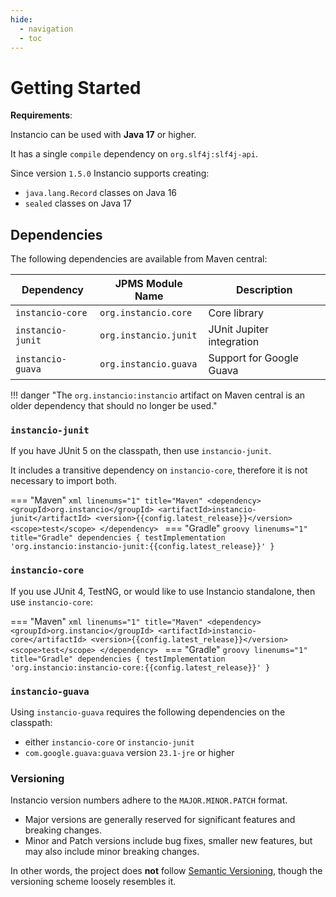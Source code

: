 ```yaml
---
hide:
  - navigation
  - toc
---
```


# Getting Started

**Requirements**:

Instancio can be used with **Java 17** or higher.

It has a single `compile` dependency on `org.slf4j:slf4j-api`.

Since version `1.5.0` Instancio supports creating:

- `java.lang.Record` classes on Java 16
- `sealed` classes on Java 17

## Dependencies

The following dependencies are available from Maven central:


| Dependency              | JPMS Module Name            | Description                        |
|-------------------------|-----------------------------|------------------------------------|
| `instancio-core`        | `org.instancio.core`        | Core library                       |
| `instancio-junit`       | `org.instancio.junit`       | JUnit Jupiter integration          |
| `instancio-guava`       | `org.instancio.guava`       | Support for Google Guava           |


!!! danger "The `org.instancio:instancio` artifact on Maven central is an older dependency that should no longer be used."

### **`instancio-junit`**

If you have JUnit 5 on the classpath, then use `instancio-junit`.

It includes a transitive dependency on `instancio-core`, therefore it is not necessary to import both.


=== "Maven"
    ```xml linenums="1" title="Maven"
    <dependency>
        <groupId>org.instancio</groupId>
        <artifactId>instancio-junit</artifactId>
        <version>{{config.latest_release}}</version>
        <scope>test</scope>
    </dependency>
    ```
=== "Gradle"
    ```groovy linenums="1" title="Gradle"
    dependencies {
        testImplementation 'org.instancio:instancio-junit:{{config.latest_release}}'
    }
    ```

### **`instancio-core`**

If you use JUnit 4, TestNG, or would like to use Instancio standalone, then use `instancio-core`:

=== "Maven"
    ```xml linenums="1" title="Maven"
    <dependency>
        <groupId>org.instancio</groupId>
        <artifactId>instancio-core</artifactId>
        <version>{{config.latest_release}}</version>
        <scope>test</scope>
    </dependency>
    ```
=== "Gradle"
    ```groovy linenums="1" title="Gradle"
    dependencies {
        testImplementation 'org.instancio:instancio-core:{{config.latest_release}}'
    }
    ```

### **`instancio-guava`**

Using `instancio-guava` requires the following dependencies on the classpath:

- either `instancio-core` or `instancio-junit`
- `com.google.guava:guava` version `23.1-jre` or higher

### Versioning

Instancio version numbers adhere to the `MAJOR.MINOR.PATCH` format.

- Major versions are generally reserved for significant features and breaking changes.
- Minor and Patch versions include bug fixes, smaller new features,
  but may also include minor breaking changes.

In other words, the project does **not** follow [Semantic Versioning](https://semver.org/),
though the versioning scheme loosely resembles it.
